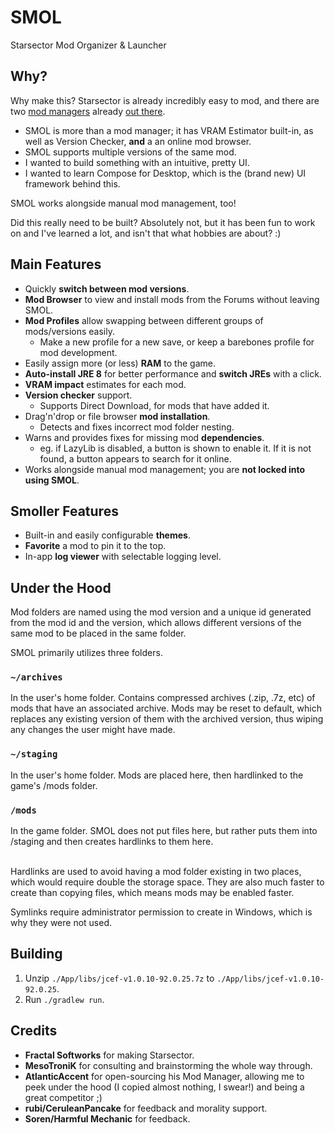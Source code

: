 # SMOL

Starsector Mod Organizer & Launcher

## Why?

Why make this? Starsector is already incredibly easy to mod, and there are two [mod managers](https://fractalsoftworks.com/forum/index.php?topic=21995.0) already [out there](https://www.nexusmods.com/site/mods/179).

- SMOL is more than a mod manager; it has VRAM Estimator built-in, as well as Version Checker, **and** a an online mod browser.
- SMOL supports multiple versions of the same mod.
- I wanted to build something with an intuitive, pretty UI.
- I wanted to learn Compose for Desktop, which is the (brand new) UI framework behind this.

SMOL works alongside manual mod management, too!

Did this really need to be built? Absolutely not, but it has been fun to work on and I've learned a lot, and isn't that what hobbies are about? :)

## Main Features

* Quickly **switch between mod versions**.
* **Mod Browser** to view and install mods from the Forums without leaving SMOL.
* **Mod Profiles** allow swapping between different groups of mods/versions easily.
  * Make a new profile for a new save, or keep a barebones profile for mod development.
* Easily assign more (or less) **RAM** to the game.
* **Auto-install JRE 8** for better performance and **switch JREs** with a click.
* **VRAM impact** estimates for each mod.
* **Version checker** support.
  * Supports Direct Download, for mods that have added it.
* Drag'n'drop or file browser **mod installation**.
  * Detects and fixes incorrect mod folder nesting.
* Warns and provides fixes for missing mod **dependencies**.
  * eg. if LazyLib is disabled, a button is shown to enable it. If it is not found, a button appears to search for it online.
* Works alongside manual mod management; you are **not locked into using SMOL**.

## Smoller Features

* Built-in and easily configurable **themes**.
* **Favorite** a mod to pin it to the top.
* In-app **log viewer** with selectable logging level.

## Under the Hood

Mod folders are named using the mod version and a unique id generated from the mod id and the version, which allows different versions of the same mod to be placed in the same folder.

SMOL primarily utilizes three folders.

### `~/archives`

In the user's home folder. Contains compressed archives (.zip, .7z, etc) of mods that have an associated archive. Mods may be reset to default, which replaces any existing version of them with the archived version, thus wiping any changes the user might have made.

### `~/staging`

In the user's home folder. Mods are placed here, then hardlinked to the game's /mods folder.

### `/mods`

In the game folder. SMOL does not put files here, but rather puts them into /staging and then creates hardlinks to them here.

<br>
Hardlinks are used to avoid having a mod folder existing in two places, which would require double the storage space. They are also much faster to create than copying files, which means mods may be enabled faster.

Symlinks require administrator permission to create in Windows, which is why they were not used.

## Building

1. Unzip `./App/libs/jcef-v1.0.10-92.0.25.7z` to `./App/libs/jcef-v1.0.10-92.0.25`.
2. Run `./gradlew run`.

## Credits

* **Fractal Softworks** for making Starsector.
* **MesoTroniK** for consulting and brainstorming the whole way through.
* **AtlanticAccent** for open-sourcing his Mod Manager, allowing me to peek under the hood (I copied almost nothing, I swear!) and being a great competitor ;)
* **rubi/CeruleanPancake** for feedback and morality support.
* **Soren/Harmful Mechanic** for feedback.
